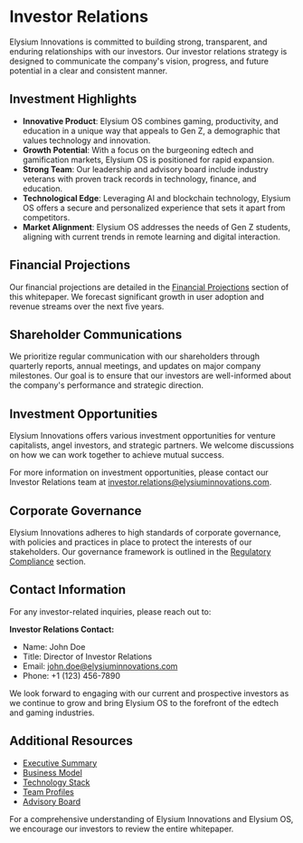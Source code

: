 # Investor Relations

Elysium Innovations is committed to building strong, transparent, and enduring relationships with our investors. Our investor relations strategy is designed to communicate the company's vision, progress, and future potential in a clear and consistent manner.

## Investment Highlights

- **Innovative Product**: Elysium OS combines gaming, productivity, and education in a unique way that appeals to Gen Z, a demographic that values technology and innovation.
- **Growth Potential**: With a focus on the burgeoning edtech and gamification markets, Elysium OS is positioned for rapid expansion.
- **Strong Team**: Our leadership and advisory board include industry veterans with proven track records in technology, finance, and education.
- **Technological Edge**: Leveraging AI and blockchain technology, Elysium OS offers a secure and personalized experience that sets it apart from competitors.
- **Market Alignment**: Elysium OS addresses the needs of Gen Z students, aligning with current trends in remote learning and digital interaction.

## Financial Projections

Our financial projections are detailed in the [Financial Projections](whitepaper/financial_projections.md) section of this whitepaper. We forecast significant growth in user adoption and revenue streams over the next five years.

## Shareholder Communications

We prioritize regular communication with our shareholders through quarterly reports, annual meetings, and updates on major company milestones. Our goal is to ensure that our investors are well-informed about the company's performance and strategic direction.

## Investment Opportunities

Elysium Innovations offers various investment opportunities for venture capitalists, angel investors, and strategic partners. We welcome discussions on how we can work together to achieve mutual success.

For more information on investment opportunities, please contact our Investor Relations team at investor.relations@elysiuminnovations.com.

## Corporate Governance

Elysium Innovations adheres to high standards of corporate governance, with policies and practices in place to protect the interests of our stakeholders. Our governance framework is outlined in the [Regulatory Compliance](whitepaper/regulatory_compliance.md) section.

## Contact Information

For any investor-related inquiries, please reach out to:

**Investor Relations Contact:**
- Name: John Doe
- Title: Director of Investor Relations
- Email: john.doe@elysiuminnovations.com
- Phone: +1 (123) 456-7890

We look forward to engaging with our current and prospective investors as we continue to grow and bring Elysium OS to the forefront of the edtech and gaming industries.

## Additional Resources

- [Executive Summary](whitepaper/executive_summary.md)
- [Business Model](whitepaper/business_model.md)
- [Technology Stack](whitepaper/technology_stack.md)
- [Team Profiles](whitepaper/team_profiles.md)
- [Advisory Board](whitepaper/advisory_board.md)

For a comprehensive understanding of Elysium Innovations and Elysium OS, we encourage our investors to review the entire whitepaper.